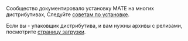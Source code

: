 <!--
.. link:
.. description:
.. tags:
.. date: 2012-04-17 06:32:31
.. title: Install
.. slug: install
-->

Сообщество документировало установку МАТЕ на многих дистрибутивах,
Следуйте [советам по установке](https://wiki.mate-desktop.org/introduction/installation/).

Если вы - упаковщик дистрибутива, и вам нужны архивы с релизами, посмотрите
[страницу загрузки](/development/).
